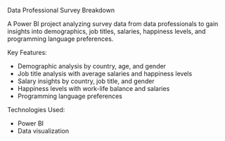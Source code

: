 Data Professional Survey Breakdown

A Power BI project analyzing survey data from data professionals to gain insights into demographics, job titles, salaries, happiness levels, and programming language preferences.

Key Features:

- Demographic analysis by country, age, and gender
- Job title analysis with average salaries and happiness levels
- Salary insights by country, job title, and gender
- Happiness levels with work-life balance and salaries
- Programming language preferences

Technologies Used:

- Power BI
- Data visualization
